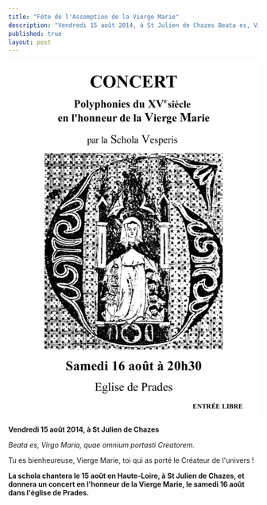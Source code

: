 ```yaml
---
title: "Fête de l'Assomption de la Vierge Marie"
description: "Vendredi 15 août 2014, à St Julien de Chazes Beata es, Virgo Maria, quae omnium portasti Creatorem. Tu es bienheureuse, Vierge Marie, toi qui as porté le Créateur de l'univers ! La schola chantera le 15 août en Haute-Loire, à St Julien de Chazes, et donnera..."
published: true
layout: post
---
```



![](/images/2014-08-30-affiche-prades.jpg)

**Vendredi 15 août 2014, à St Julien de Chazes**

*Beata es, Virgo Maria, quae omnium portasti Creatorem.*

Tu es bienheureuse, Vierge Marie, toi qui as porté le Créateur de l'univers !

**La schola chantera le 15 août en Haute-Loire, à St Julien de Chazes, et donnera un concert en l'honneur de la Vierge Marie, le samedi 16 août dans l'église de Prades.**